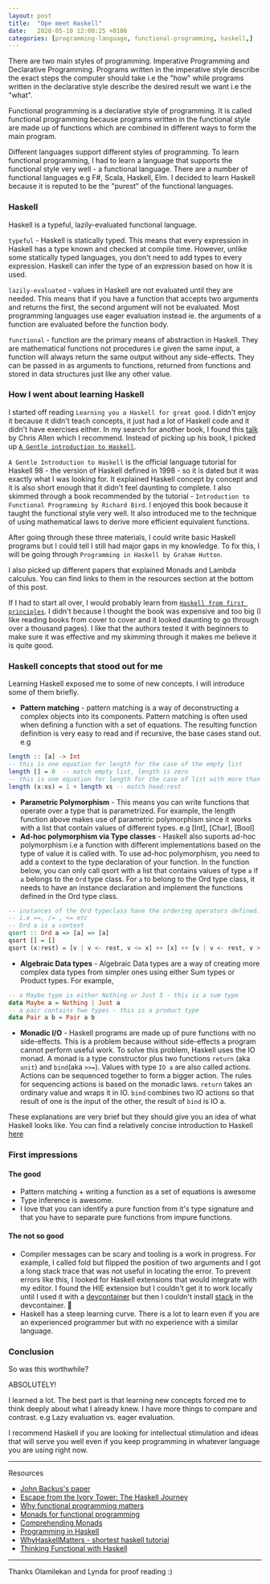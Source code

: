 ```yaml
---
layout: post
title:  "Ope meet Haskell"
date:   2020-05-10 12:00:25 +0100
categories: [programming-language, functional-programming, haskell,]
---
```


There are two main styles of programming. Imperative Programming and Declarative Programming. Programs written in the imperative style
describe the exact steps the computer should take i.e the "how" while programs written in the declarative style describe the desired result we want i.e the "what".

Functional programming is a declarative style of programming. It is called functional programming because programs written in the functional style are made up of functions which are combined in different ways to form the main program.

Different languages support different styles of programming. To learn functional programming, I had to learn a language that supports the functional style very well - a functional language. There are a number of functional languages e.g F#, Scala, Haskell, Elm. I decided to learn Haskell because it is reputed to be the "purest" of the functional languages.

<!--description-->
### **Haskell**
Haskell is a typeful, lazily-evaluated functional language.

`typeful` - Haskell is statically typed. This means that every expression in Haskell has a type known and checked at compile time. However, unlike some statically typed languages, you don't need to add types to every expression. Haskell can infer the type of an expression based on how it is used.

`lazily-evaluated` - values in Haskell are not evaluated until they are needed. This means that if you have a function that accepts two arguments and returns the first, the second argument will not be
evaluated. Most programming languages use eager evaluation instead ie. the arguments of a function are evaluated before the function body.

`functional` - function are the primary means of abstraction in Haskell. They are mathematical functions not procedures i.e given the same input, a function will always return the same output
without any side-effects. They can be
passed in as arguments to functions, returned from functions and stored in data structures just like any other value.


### **How I went about learning Haskell**
I started off reading `Learning you a Haskell for great good`. I didn't enjoy it because it didn't teach concepts, it just had a lot of Haskell code and it didn't have exercises either.
In my search for another book, I found this [talk]((https://www.youtube.com/watch?v=Bg9ccYzMbxc&t=4s)) by Chris Allen which I recommend. Instead of picking up his book, I picked up [`A Gentle introduction to Haskell`](https://www.haskell.org/tutorial/haskell-98-tutorial.pdf).

`A Gentle Introduction to Haskell` is the official language tutorial for Haskell 98 - the version of Haskell defined in 1998 - so it is dated but it
was exactly what I was looking for. It explained Haskell concept by concept and it is also short enough that it didn't feel daunting to complete. I also skimmed through a book recommended by the tutorial -
`Introduction to Functional Programming by Richard Bird`. I enjoyed this book because it taught the functional style very well. It also introduced me to the technique of using mathematical laws to derive more efficient equivalent functions.

After going through these three materials, I could write basic Haskell programs but I could tell I still had major gaps in my knowledge. To fix this, I will be going through `Programming in
Haskell by Graham Hutton`.

I also picked up different papers that explained Monads and Lambda calculus. You can find links to them in the resources section at the bottom of this post.

If I had to start all over, I would probably learn from [`Haskell from first principles`](https://haskellbook.com/). I didn't because I thought the book was expensive and too big (I like reading books from cover to cover and it looked daunting to go through over a thousand pages). I like that the authors tested it with beginners to make sure it was effective and my skimming through it makes me believe it is quite good.

### **Haskell concepts that stood out for me**
Learning Haskell exposed me to some of new concepts. I will introduce some of them briefly.

* **Pattern matching** - pattern matching is a way of deconstructing a complex objects into its components. Pattern matching is often used when defining a function with a set of equations. The resulting function definition is very easy to read and if recursive, the base cases stand out. e.g
```haskell
length :: [a] -> Int
-- this is one equation for length for the case of the empty list
length [] = 0  -- match empty list, length is zero
-- this is one equation for length for the case of list with more than one item
length (x:xs) = 1 + length xs -- match head:rest
```
* **Parametric Polymorphism** - This means you can write functions that operate over a type that is parametrized. For example, the length function above makes use of parametric polymorphism since it works with a list that contain values of different types. e.g [Int], [Char], [Bool]
* **Ad-hoc polymorphism via Type classes** - Haskell also suports ad-hoc polymorphism i.e a function with different implementations based on the type of value it is called with. To use ad-hoc polymorphism, you need to add a context to the type declaration of your function. In the function below, you can only call qsort with a list that contains values of type `a` if `a` belongs to the `Ord` type class. For `a` to belong to the Ord type class, it needs to have an instance declaration and implement the functions defined in the Ord type class.
```haskell
-- instances of the Ord typeclass have the ordering operators defined.
-- i.e ==, /= , <= etc
-- Ord a is a context
qsort :: Ord a => [a] => [a]
qsort [] = []
qsort (x:rest) = [v | v <- rest, v <= x] ++ [x] ++ [v | v <- rest, v > x]
```
* **Algebraic Data types** - Algebraic Data types are a way of creating more complex data types from simpler ones using either Sum types or Product types. For example,
```haskell
-- a Maybe type is either Nothing or Just 5 - this is a sum type
data Maybe a = Nothing | Just a
-- a pair contains two types - this is a product type
data Pair a b = Pair a b
```
* **Monadic I/O** - Haskell programs are made up of pure functions with no side-effects. This is a problem because without side-effects a program cannot perform useful work. To solve this problem, Haskell uses the IO monad. A monad is a type constructor plus two functions `return` (aka `unit`) and `bind`(aka `>>=`). Values with type `IO a` are also called actions. Actions can be sequenced together to form a bigger action. The rules for sequencing actions is based on the monadic laws. `return` takes an ordinary value and wraps it in IO. `bind` combines two IO actions so that result of one is the input of the other, the result of `bind` is IO a.

These explanations are very brief but they should give you an idea of what Haskell looks like. You can find a relatively concise introduction to Haskell [here](https://github.com/thma/WhyHaskellMatters)

### **First impressions**

#### **The good**
* Pattern matching + writing a function as a set of equations is awesome
* Type inference is awesome.
* I love that you can identify a pure function from it's type signature and that you have to separate pure functions from impure functions.

#### **The not so good**
* Compiler messages can be scary and tooling is a work in progress. For example, I called fold but flipped the position of two arguments and I got a long stack trace that was not useful in locating the error. To prevent errors like this, I looked for Haskell extensions that would integrate with my editor. I found the HIE extension but I couldn't get it to work locally until I used it with a [devcontainer](https://github.com/hmemcpy/haskell-hie-devcontainer) but then I couldn't install [stack](https://docs.haskellstack.org/en/stable/README/) in the devcontainer. 🤦
* Haskell has a steep learning curve. There is a lot to learn even if you are an experienced programmer but with no experience with a similar language.

### **Conclusion**
So was this worthwhile?

ABSOLUTELY!

I learned a lot. The best part is that learning new concepts forced me to think deeply about what I already knew. I have more things to compare and contrast. e.g Lazy evaluation vs. eager evaluation.

I recommend Haskell if you are looking for intellectual stimulation and ideas that will serve you well even if you keep programming in whatever language you are using right now.

-----
Resources
* [John Backus's paper](https://www.thocp.net/biographies/papers/backus_turingaward_lecture.pdf)
* [Escape from the Ivory Tower: The Haskell Journey](https://www.youtube.com/watch?v=re96UgMk6GQ)
* [Why functional programming matters](https://www.cs.kent.ac.uk/people/staff/dat/miranda/whyfp90.pdf)
* [Monads for functional programming](https://homepages.inf.ed.ac.uk/wadler/papers/marktoberdorf/baastad.pdf)
* [Comprehending Monads](http://www.cs.ox.ac.uk/jeremy.gibbons/publications/ringads.pdf)
* [Programming in Haskell](https://amzn.to/2AHvDKT)
* [WhyHaskellMatters - shortest haskell tutorial](https://github.com/thma/WhyHaskellMatters)
* [Thinking Functional with Haskell](https://amzn.to/2WG0nV6)

---
Thanks Olamilekan and Lynda for proof reading :)
